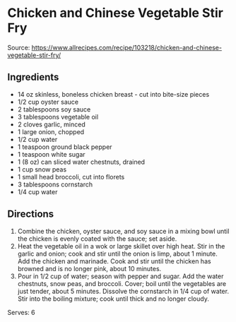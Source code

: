 # Chicken and Chinese Vegetable Stir Fry
Source: https://www.allrecipes.com/recipe/103218/chicken-and-chinese-vegetable-stir-fry/

## Ingredients
* 14 oz skinless, boneless chicken breast - cut into bite-size pieces
* 1/2 cup oyster sauce
* 2 tablespoons soy sauce
* 3 tablespoons vegetable oil
* 2 cloves garlic, minced
* 1 large onion, chopped
* 1/2 cup water
* 1 teaspoon ground black pepper
* 1 teaspoon white sugar
* 1 (8 oz) can sliced water chestnuts, drained
* 1 cup snow peas
* 1 small head broccoli, cut into florets
* 3 tablespoons cornstarch
* 1/4 cup water

## Directions
1. Combine the chicken, oyster sauce, and soy sauce in a mixing bowl until the chicken is evenly coated with the sauce; set aside.
2. Heat the vegetable oil in a wok or large skillet over high heat. Stir in the garlic and onion; cook and stir until the onion is limp, about 1 minute. Add the chicken and marinade. Cook and stir until the chicken has browned and is no longer pink, about 10 minutes.
3. Pour in 1/2 cup of water; season with pepper and sugar. Add the water chestnuts, snow peas, and broccoli. Cover; boil until the vegetables are just tender, about 5 minutes. Dissolve the cornstarch in 1/4 cup of water. Stir into the boiling mixture; cook until thick and no longer cloudy.  

Serves: 6
